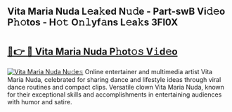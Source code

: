 ## Vita Maria Nuda L𝚎a𝚔ed N𝚞𝚍e - Part-swB Vi𝚍𝚎o P𝚑𝚘tos - H𝚘𝚝 O𝚗𝚕yf𝚊ns L𝚎a𝚔s 3Fl0X

# <h2><a href="http://kfddbc.oniu.top/?m=Vita+Maria+Nuda">🔗👉 🔴 Vita Maria Nuda P𝚑ot𝚘𝚜 V𝚒d𝚎o</a></h2>

[![Vita Maria Nuda Nu𝚍e𝚜](https://i.imgur.com/0qMVB7G.gif)](http://kfddbc.oniu.top/?m=Vita+Maria+Nuda)
Online entertainer and multimedia artist Vita Maria Nuda, celebrated for sharing dance and lifestyle ideas through viral dance routines and compact clips. Versatile clown Vita Maria Nuda, known for their exceptional skills and accomplishments in entertaining audiences with humor and satire.  
